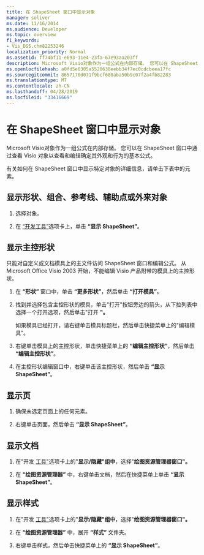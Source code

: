 ```yaml
---
title: 在 ShapeSheet 窗口中显示对象
manager: soliver
ms.date: 11/16/2014
ms.audience: Developer
ms.topic: overview
f1_keywords:
- Vis_DSS.chm82253246
localization_priority: Normal
ms.assetid: ff74bf11-e693-11e4-23fa-67e93aa203ff
description: Microsoft Visio对象作为一组公式在内部存储。 您可以在 ShapeSheet 窗口中通过查看 Visio 对象以查看和编辑确定其外观和行为的基本公式。
ms.openlocfilehash: a0fd5e0305a5520638eebb34f7ec0cdcbeea17fc
ms.sourcegitcommit: 8657170d071f9bcf680aba50b9c07f2a4fb82283
ms.translationtype: MT
ms.contentlocale: zh-CN
ms.lasthandoff: 04/28/2019
ms.locfileid: "33416669"
---
```

# <a name="show-an-object-in-the-shapesheet-window"></a>在 ShapeSheet 窗口中显示对象

Microsoft Visio对象作为一组公式在内部存储。 您可以在 ShapeSheet 窗口中通过查看 Visio 对象以查看和编辑确定其外观和行为的基本公式。
  
有关如何在 ShapeSheet 窗口中显示特定对象的详细信息，请单击下表中的元素。
  
## <a name="show-a-shape-group-guide-guide-point-or-foreign-object"></a>显示形状、组合、参考线、辅助点或外来对象

1. 选择对象。
    
2. 在 [“开发工具”](run-in-developer-mode-display-the-developer-tab.md)选项卡上，单击 **“显示 ShapeSheet”**。
    
## <a name="show-a-master"></a>显示主控形状

只能对自定义或文档模具上的主文件访问 ShapeSheet 窗口和编辑公式。 从 Microsoft Office Visio 2003 开始，不能编辑 Visio 产品附带的模具上的主控形状。
  
1. 在 **“形状”** 窗口中，单击 **“更多形状”**，然后单击 **“打开模具”**。
    
2. 找到并选择包含主控形状的模具，单击"打开"按钮旁边的箭头，从下拉列表中选择一个打开选项，然后单击"打开 **"。** 
    
    如果模具已经打开，请右键单击模具标题栏，然后单击快捷菜单上的"编辑模具"。  
    
3. 右键单击模具上的主控形状，单击快捷菜单上的 **“编辑主控形状”**，然后单击 **“编辑主控形状”**。
    
4. 在主控形状编辑窗口中，右键单击该主控形状，然后单击 **“显示 ShapeSheet”**。
    
## <a name="show-a-page"></a>显示页

1. 确保未选定页面上的任何元素。
    
2. 右键单击页面，然后单击 **“显示 ShapeSheet”**。
    
## <a name="show-a-document"></a>显示文档

1. 在"开发 [工具"](run-in-developer-mode-display-the-developer-tab.md)选项卡上的"**显示/隐藏"组中**，选择"**绘图资源管理器窗口"。**
    
2. 在 **“绘图资源管理器”** 中，右键单击文档，然后在快捷菜单上单击 **“显示 ShapeSheet”**。 
    
## <a name="show-a-style"></a>显示样式

1. 在"开发 [工具"](run-in-developer-mode-display-the-developer-tab.md)选项卡上的"**显示/隐藏"组中**，选择"**绘图资源管理器窗口"。**
    
2. 在 **“绘图资源管理器”** 中，展开 **“样式”** 文件夹。 
    
3. 右键单击样式，然后单击快捷菜单上的 **“显示 ShapeSheet”**。 
    

